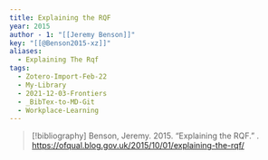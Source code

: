 ```yaml
---
title: Explaining the RQF
year: 2015
author - 1: "[[Jeremy Benson]]"
key: "[[@Benson2015-xz]]"
aliases:
  - Explaining The Rqf
tags:
  - Zotero-Import-Feb-22
  - My-Library
  - 2021-12-03-Frontiers
  - _BibTex-to-MD-Git
  - Workplace-Learning
---
```


> [!bibliography]
> Benson, Jeremy. 2015. “Explaining the RQF.” . https://ofqual.blog.gov.uk/2015/10/01/explaining-the-rqf/